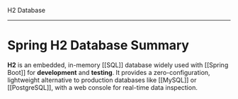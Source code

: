 H2 Database

---


# **Spring H2 Database Summary**
**H2** is an embedded, in-memory [[SQL]] database widely used with [[Spring Boot]] for **development** and **testing**. It provides a zero-configuration, lightweight alternative to production databases like [[MySQL]] or [[PostgreSQL]], with a web console for real-time data inspection.